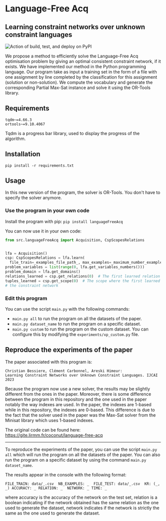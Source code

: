 # Language-Free Acq
## Learning constraint networks over unknown constraint languages

![Action of build, test, and deploy on PyPI](https://github.com/Hareski/language-free-acq/actions/workflows/build_test_deploy.yml/badge.svg)

We propose a method to efficiently solve the Language-Free Acq optimisation problem by
giving an optimal consistent constraint network, if it exists.
We have implemented our method in the Python programming language. Our program take as 
input a training set in the form of a file with one assignment by line completed by the 
classification for this assignment (solution or non-solution). We compute the vocabulary 
and generate the corresponding Partial Max-Sat instance and solve it using the OR-Tools
library.

## Requirements
```
tqdm~=4.66.3
ortools~=9.10.4067
```
Tqdm is a progress bar library, used to display the progress of the algorithm.

## Installation
```
pip install -r requirements.txt
```

## Usage
In this new version of the program, the solver is OR-Tools.
You don't have to specify the solver anymore.


### Use the program in your own code

Install the program with pip:
``pip install languageFreeAcq``

You can now use it in your own code:
```python
from src.languageFreeAcq import Acquisition, CspScopesRelations


lfa = Acquisition()
csp: CspScopesRelations = lfa.learn(
  file_train=_examples_file_path_, max_examples=_maximum_number_examples_, timeout=_timeout_)
problem_variables = list(range(0, lfa.get_variables_numbers()))
problem_domain = lfa.get_domains()
relations_learned = csp.get_relations(0)  # The first learned relation
tuples_learned = csp.get_scope(0)  # The scope where the first learned relation is applied to form
# the constraint network
```

### Edit this program
You can use the script `main.py` with the following commands:
  - `main.py all` to run the program on all the datasets of the paper.
  - `main.py dataset_name` to run the program on a specific dataset.
  - `main.py custom` to run the program on the custom dataset. You can configure this
  by modifying the `experiments/xp_custom.py` file.


## Reproduce the experiments of the paper

The paper associated with this program is:
```
Christian Bessiere, Clément Carbonnel, Areski Himeur:
Learning Constraint Networks over Unknown Constraint Languages. IJCAI 2023
```

Because the program now use a new solver, the results may be slightly different from the ones
in the paper. Moreover, there is some difference between the program in this repository and the one used
in the paper notably the way indexes are used. In the paper, the indexes are 1-based while
in this repository, the indexes are 0-based. This difference is due to the fact that the
solver used in the paper was the Max-Sat solver from the Minisat library which uses 1-based
indexes.

The original code can be found here:
https://gite.lirmm.fr/coconut/language-free-acq

---

To reproduce the experiments of the paper, you can use the script `main.py all` which will
run the program on all the datasets of the paper. You can also run the program on a specific
dataset by using the command `main.py dataset_name`.

The results appear in the console with the following format:
```
FILE_TRAIN: data/_.csv  NB_EXAMPLES: _  FILE_TEST: data/_.csv  KR: (_, _) ACCURACY: _ RELATION: _  NETWORK: _ TIME: _
```
where accuracy is the accuracy of the network on the test set, relation is a boolean indicating
if the network obtained has the same relation as the one used to generate the dataset, network
indicates if the network is strictly the same as the one used to generate the dataset.
